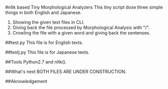 #nltk based Tiny Morphological Analyzers
This tiny script dose three simple things in both English and Japanese.  
1. Showing the given text files in CLI.  
2. Giving back the file processed by Morphological Analysis with "/".  
3. Crowling the file with a given word and giving back the sentenses.  

##test.py
This file is for English texts.

##testj.py
This file is for Japanese texts.

##Tools
Python2.7 and nltk().

##What's next
BOTH FILES ARE UNDER CONSTRUCTION.

##Aknowledgement
